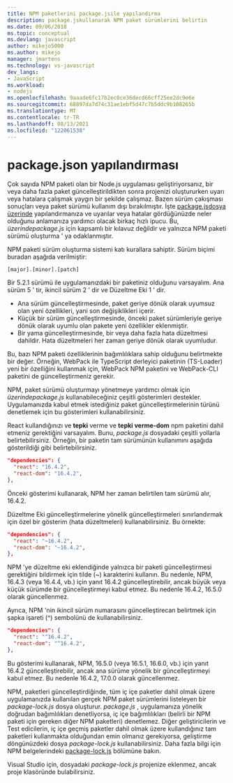```yaml
---
title: NPM paketlerini package.jsile yapılandırma
description: package.jskullanarak NPM paket sürümlerini belirtin
ms.date: 09/06/2018
ms.topic: conceptual
ms.devlang: javascript
author: mikejo5000
ms.author: mikejo
manager: jmartens
ms.technology: vs-javascript
dev_langs:
- JavaScript
ms.workload:
- nodejs
ms.openlocfilehash: 9aaade6fc17b2ec0ce36decd66cff25ee2dc9e6e
ms.sourcegitcommit: 68897da7d74c31ae1ebf5d47c7b5ddc9b108265b
ms.translationtype: MT
ms.contentlocale: tr-TR
ms.lasthandoff: 08/13/2021
ms.locfileid: "122061538"
---
```

# <a name="packagejson-configuration"></a>package.json yapılandırması

Çok sayıda NPM paketi olan bir Node.js uygulaması geliştiriyorsanız, bir veya daha fazla paket güncelleştirildikten sonra projenizi oluştururken uyarı veya hatalara çalışmak yaygın bir şekilde çalışmaz. Bazen sürüm çakışması sonuçları veya paket sürümü kullanım dışı bırakılmıştır. İşte [package.jsdosya üzerinde](https://docs.npmjs.com/files/package.json) yapılandırmanıza ve uyarılar veya hatalar gördüğünüzde neler olduğunu anlamanıza yardımcı olacak birkaç hızlı ipucu. Bu, *üzerindepackage.js* için kapsamlı bir kılavuz değildir ve yalnızca NPM paketi sürümü oluşturma ' ya odaklanmıştır.

NPM paketi sürüm oluşturma sistemi katı kurallara sahiptir. Sürüm biçimi buradan aşağıda verilmiştir:

```
[major].[minor].[patch]
```

Bir 5.2.1 sürümü ile uygulamanızdaki bir paketiniz olduğunu varsayalım. Ana sürüm 5 ' tir, ikincil sürüm 2 ' dir ve Düzeltme Eki 1 ' dir.

* Ana sürüm güncelleştirmesinde, paket geriye dönük olarak uyumsuz olan yeni özellikleri, yani son değişiklikleri içerir.
* Küçük bir sürüm güncelleştirmesinde, önceki paket sürümleriyle geriye dönük olarak uyumlu olan pakete yeni özellikler eklenmiştir.
* Bir yama güncelleştirmesinde, bir veya daha fazla hata düzeltmesi dahildir. Hata düzeltmeleri her zaman geriye dönük olarak uyumludur.

Bu, bazı NPM paketi özelliklerinin bağımlılıklara sahip olduğunu belirtmekte bir değer. Örneğin, WebPack ile TypeScript derleyici paketinin (TS-Loader) yeni bir özelliğini kullanmak için, WebPack NPM paketini ve WebPack-CLI paketini de güncelleştirmeniz gerekir.

NPM, paket sürümü oluşturmayı yönetmeye yardımcı olmak için *üzerindepackage.js* kullanabileceğiniz çeşitli gösterimleri destekler. Uygulamanızda kabul etmek istediğiniz paket güncelleştirmelerinin türünü denetlemek için bu gösterimleri kullanabilirsiniz.

React kullandığınızı ve **tepki** verme ve **tepki verme-dom** npm paketini dahil etmeniz gerektiğini varsayalım. Bunu, *package.js* dosyadaki çeşitli yollarla belirtebilirsiniz. Örneğin, bir paketin tam sürümünün kullanımını aşağıda gösterildiği gibi belirtebilirsiniz.

  ```json
  "dependencies": {
    "react": "16.4.2",
    "react-dom": "16.4.2",
  },
  ```

Önceki gösterimi kullanarak, NPM her zaman belirtilen tam sürümü alır, 16.4.2.

Düzeltme Eki güncelleştirmelerine yönelik güncelleştirmeleri sınırlandırmak için özel bir gösterim (hata düzeltmeleri) kullanabilirsiniz. Bu örnekte:

  ```json
  "dependencies": {
    "react": "~16.4.2",
    "react-dom": "~16.4.2",
  },
  ```

NPM 'ye düzeltme eki eklendiğinde yalnızca bir paketi güncelleştirmesi gerektiğini bildirmek için tilde (~) karakterini kullanın. Bu nedenle, NPM, 16.4.3 (veya 16.4.4, vb.) için yanıt 16.4.2 güncelleştirebilir, ancak büyük veya küçük sürümde bir güncelleştirmeyi kabul etmez. Bu nedenle 16.4.2, 16.5.0 olarak güncellenmez.

Ayrıca, NPM 'nin ikincil sürüm numarasını güncelleştirecan belirtmek için şapka işareti (^) sembolünü de kullanabilirsiniz.

  ```json
  "dependencies": {
    "react": "^16.4.2",
    "react-dom": "^16.4.2",
  },
  ```

Bu gösterimi kullanarak, NPM, 16.5.0 (veya 16.5.1, 16.6.0, vb.) için yanıt 16.4.2 güncelleştirebilir, ancak ana sürüme yönelik bir güncelleştirmeyi kabul etmez. Bu nedenle 16.4.2, 17.0.0 olarak güncellenmez.

NPM, paketleri güncelleştirdiğinde, tüm iç içe paketler dahil olmak üzere uygulamanızda kullanılan gerçek NPM paket sürümlerini listeleyen bir *package-lock.js* dosya oluşturur. *package.js* , uygulamanıza yönelik doğrudan bağımlılıkları denetliyorsa, iç içe bağımlılıkları (belirli bir NPM paketi için gereken diğer NPM paketleri) denetlemez. Diğer geliştiricilerin ve Test edicilerin, iç içe geçmiş paketler dahil olmak üzere kullandığınız tam paketleri kullanmakta olduğundan emin olmanız gerekiyorsa, geliştirme döngünüzdeki dosya *package-lock.js* kullanabilirsiniz. Daha fazla bilgi için NPM belgelerindeki [package-lock.js](https://docs.npmjs.com/files/package-lock.json) bölümüne bakın.

Visual Studio için, dosyadaki *package-lock.js* projenize eklenmez, ancak proje klasöründe bulabilirsiniz.

